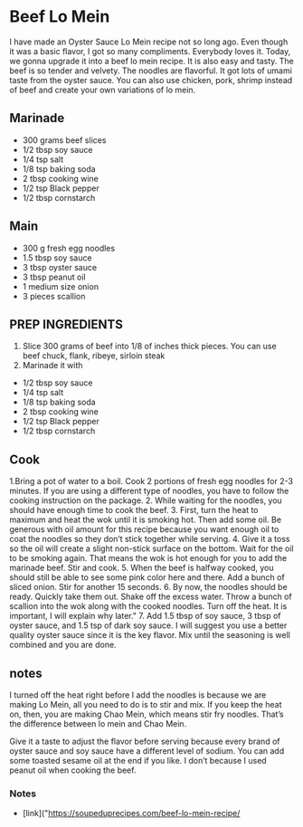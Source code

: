 # Beef Lo Mein

I have made an Oyster Sauce Lo Mein recipe not so long ago. Even though it was a basic flavor, I got so many compliments. Everybody loves it. Today, we gonna upgrade it into a beef lo mein recipe. It is also easy and tasty. The beef is so tender and velvety. The noodles are flavorful. It got lots of umami taste from the oyster sauce. You can also use chicken, pork, shrimp instead of beef and create your own variations of lo mein.

## Marinade
* 300 grams beef slices
* 1/2 tbsp soy sauce
* 1/4 tsp salt
* 1/8 tsp baking soda
* 2 tbsp cooking wine
* 1/2 tsp Black pepper
* 1/2 tbsp cornstarch

## Main
* 300 g fresh egg noodles
* 1.5 tbsp soy sauce
* 3 tbsp oyster sauce
* 3 tbsp peanut oil
* 1 medium size onion
* 3 pieces scallion


## PREP INGREDIENTS
1. Slice 300 grams of beef into 1/8 of inches thick pieces. You can use beef chuck, flank, ribeye, sirloin steak
2. Marinade it with
* 1/2 tbsp soy sauce
* 1/4 tsp salt
* 1/8 tsp baking soda
* 2 tbsp cooking wine
* 1/2 tsp Black pepper
* 1/2 tbsp cornstarch
  
## Cook
1.Bring a pot of water to a boil. Cook 2 portions of fresh egg noodles for 2-3 minutes. If you are using a different type of noodles, you have to follow the cooking instruction on the package.
2. While waiting for the noodles, you should have enough time to cook the beef.
3. First, turn the heat to maximum and heat the wok until it is smoking hot. Then add some oil. Be generous with oil amount for this recipe because you want enough oil to coat the noodles so they don’t stick together while serving.
4. Give it a toss so the oil will create a slight non-stick surface on the bottom. Wait for the oil to be smoking again. That means the wok is hot enough for you to add the marinade beef. Stir and cook.
5. When the beef is halfway cooked, you should still be able to see some pink color here and there. Add a bunch of sliced onion. Stir for another 15 seconds.
6. By now, the noodles should be ready. Quickly take them out. Shake off the excess water. Throw a bunch of scallion into the wok along with the cooked noodles. Turn off the heat. It is important, I will explain why later."
7. Add 1.5 tbsp of soy sauce, 3 tbsp of oyster sauce, and 1.5 tsp of dark soy sauce. I will suggest you use a better quality oyster sauce since it is the key flavor. Mix until the seasoning is well combined and you are done.
        
## notes

I turned off the heat right before I add the noodles is because we are making Lo Mein, all you need to do is to stir and mix. If you keep the heat on, then, you are making Chao Mein, which means stir fry noodles. That’s the difference between lo mein and Chao Mein.

Give it a taste to adjust the flavor before serving because every brand of oyster sauce and soy sauce have a different level of sodium. You can add some toasted sesame oil at the end if you like. I don’t because I used peanut oil when cooking the beef.

### Notes
* [link]("https://soupeduprecipes.com/beef-lo-mein-recipe/
